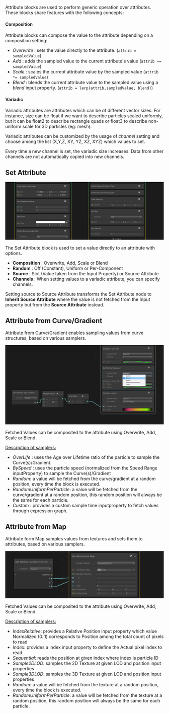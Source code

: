 Attribute blocks are used to perform generic operation over attributes. These blocks share features with the following concepts:

#### Composition

Attribute blocks can compose the value to the attribute depending on a composition setting:

* *Overwrite* : sets the value directly to the attribute. (`attrib = sampledValue`)
* *Add* : adds the sampled value to the current attribute's value (`attrib += sampledValue`)
* *Scale* : scales the current attribute value by the sampled value (`attrib *= sampledValue`)
* *Blend* : blends the current attribute value to the sampled value using a *blend* input property.
   (`attrib = lerp(attrib,sampledValue, blend)`)

#### Variadic

Variadic attributes are attributes which can be of different vector sizes. For instance, size can be float if we want to describe particles scaled uniformly, but it can be float2 to describe rectangle quads or float3 to describe non-uniform scale for 3D particles (eg: mesh).

Variadic attributes can be customized by the usage of *channel* setting and choose among the list (X,Y,Z, XY, YZ, XZ, XYZ) which values to set.

Every time a new channel is set, the variadic size increases. Data from other channels are not automatically copied into new channels.

## Set Attribute

![](Images/setattribute.png)

The Set Attribute block is used to set a value directly to an attribute with options.

* **Composition** : Overwrite, Add, Scale or Blend 
* **Random** : Off (Constant), Uniform or Per-Component
* **Source** : Slot (Value taken from the Input Property) or Source Attribute
* **Channels** : When setting values to a variadic attribute, you can specify channels.

Setting source to Source Attribute transforms the Set Attribute node to **Inherit Source Attribute** where the value is not fetched from the Input property but from the **Source Attribute** instead.

## Attribute from Curve/Gradient

Attribute from Curve/Gradient enables sampling values from curve structures, based on various samplers.

![](Images/attribute-from-curve.png)

Fetched Values can be composited to the attribute using Overwrite, Add, Scale or Blend.

<u>Description of samplers:</u>

* *OverLife* : uses the Age over Lifetime ratio of the particle to sample the Curve(s)/Gradient.
* *BySpeed* : uses the particle speed (normalized from the Speed Range inputProperty) to sample the Curve(s)/Gradient
* *Random*: a value will be fetched from the curve/gradient at a random position, every time the block is executed.
* *RandomUniformPerParticle*: a value will be fetched from the curve/gradient at a random position, this random position will always be the same for each particle.
* *Custom* : provides a custom sample time inputproperty to fetch values through expression graph.

## Attribute from Map

Attribute form Map samples values from textures and sets them to attributes, based on various samplers.

![](Images/attribute-from-map.PNG)

Fetched Values can be composited to the attribute using Overwrite, Add, Scale or Blend.

<u>Description of samplers:</u>

- *IndexRelative*: provides a Relative Position input property which value Normalized (0..1) corresponds to Position among the total count of pixels to read
- *Index*: provides a index input property to define the Actual pixel index to read
- *Sequential*: reads the position at given index where index is particle ID
- *Sample2DLOD*: samples the 2D Texture at given LOD and position input properties
- *Sample3DLOD*: samples the 3D Texture at given LOD and position input properties
- *Random*: a value will be fetched from the texture at a random position, every time the block is executed.
- *RandomUniformPerParticle*: a value will be fetched from the texture at a random position, this random position will always be the same for each particle.